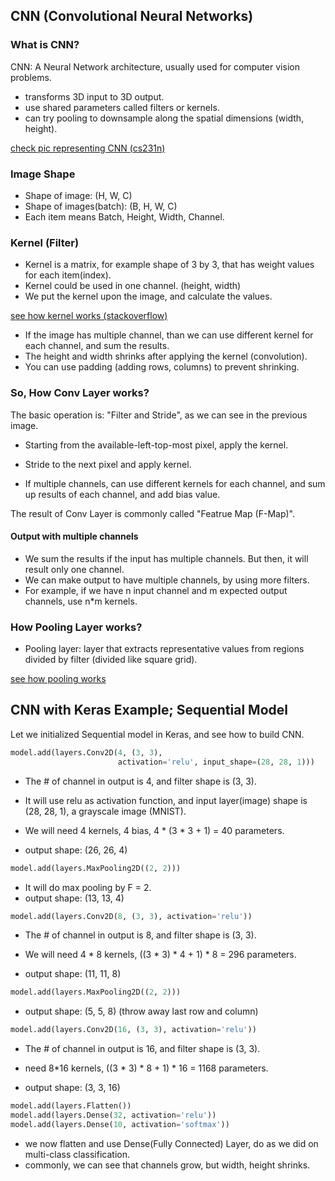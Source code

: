 ## CNN (Convolutional Neural Networks)

### What is CNN?

CNN: A Neural Network architecture, usually used for computer vision problems.

- transforms 3D input to 3D output.
- use shared parameters called filters or kernels.
- can try pooling to downsample along the spatial dimensions (width, height).

[check pic representing CNN (cs231n)](https://cs231n.github.io/assets/cnn/cnn.jpeg)

### Image Shape

- Shape of image: (H, W, C)
- Shape of images(batch): (B, H, W, C)
- Each item means Batch, Height, Width, Channel.

### Kernel (Filter)

- Kernel is a matrix, for example shape of 3 by 3, that has weight values for each item(index).
- Kernel could be used in one channel. (height, width)
- We put the kernel upon the image, and calculate the values.

[see how kernel works (stackoverflow)](https://stats.stackexchange.com/a/188216)

- If the image has multiple channel, than we can use different kernel for each channel, and sum the results.
- The height and width shrinks after applying the kernel (convolution).
- You can use padding (adding rows, columns) to prevent shrinking.

### So, How Conv Layer works?

The basic operation is: "Filter and Stride", as we can see in the previous image.

- Starting from the available-left-top-most pixel, apply the kernel.
- Stride to the next pixel and apply kernel.


- If multiple channels, can use different kernels for each channel,
 and sum up results of each channel, and add bias value.

The result of Conv Layer is commonly called "Featrue Map (F-Map)".

#### Output with multiple channels

- We sum the results if the input has multiple channels. But then, it will result only one channel.
- We can make output to have multiple channels, by using more filters.
- For example, if we have n input channel and m expected output channels, use n*m kernels.

### How Pooling Layer works?

- Pooling layer: layer that extracts representative values from regions divided by filter (divided like square grid).

[see how pooling works](https://cs231n.github.io/assets/cnn/maxpool.jpeg)

## CNN with Keras Example; Sequential Model

Let we initialized Sequential model in Keras, and see how to build CNN.

```python
model.add(layers.Conv2D(4, (3, 3), 
                        activation='relu', input_shape=(28, 28, 1)))
```
- The # of channel in output is 4, and filter shape is (3, 3).
- It will use relu as activation function, and input layer(image) shape is (28, 28, 1), a grayscale image (MNIST).


- We will need 4 kernels, 4 bias, 4 * (3 * 3 + 1) = 40 parameters.
- output shape: (26, 26, 4)

```python
model.add(layers.MaxPooling2D((2, 2)))
```

- It will do max pooling by F = 2.
- output shape: (13, 13, 4)

```python
model.add(layers.Conv2D(8, (3, 3), activation='relu'))
```

- The # of channel in output is 8, and filter shape is (3, 3).
- We will need 4 * 8 kernels, ((3 * 3) * 4 + 1) * 8 = 296 parameters.


- output shape: (11, 11, 8)

```python
model.add(layers.MaxPooling2D((2, 2)))
```

- output shape: (5, 5, 8) (throw away last row and column)

```python
model.add(layers.Conv2D(16, (3, 3), activation='relu'))
```

- The # of channel in output is 16, and filter shape is (3, 3).
- need 8*16 kernels, ((3 * 3) * 8 + 1) * 16 = 1168 parameters.


- output shape: (3, 3, 16)

```python
model.add(layers.Flatten())
model.add(layers.Dense(32, activation='relu'))
model.add(layers.Dense(10, activation='softmax'))
```

- we now flatten and use Dense(Fully Connected) Layer, do as we did on multi-class classification.
- commonly, we can see that channels grow, but width, height shrinks.
